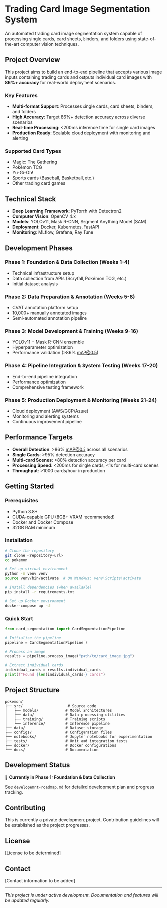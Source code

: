 # Trading Card Image Segmentation System

An automated trading card image segmentation system capable of processing single cards, card sheets, binders, and folders using state-of-the-art computer vision techniques.

## Project Overview

This project aims to build an end-to-end pipeline that accepts various image inputs containing trading cards and outputs individual card images with **86%+ accuracy** for real-world deployment scenarios.

### Key Features

- **Multi-format Support**: Processes single cards, card sheets, binders, and folders
- **High Accuracy**: Target 86%+ detection accuracy across diverse scenarios
- **Real-time Processing**: <200ms inference time for single card images
- **Production Ready**: Scalable cloud deployment with monitoring and alerting

### Supported Card Types

- Magic: The Gathering
- Pokémon TCG
- Yu-Gi-Oh!
- Sports cards (Baseball, Basketball, etc.)
- Other trading card games

## Technical Stack

- **Deep Learning Framework**: PyTorch with Detectron2
- **Computer Vision**: OpenCV 4.x
- **Models**: YOLOv11, Mask R-CNN, Segment Anything Model (SAM)
- **Deployment**: Docker, Kubernetes, FastAPI
- **Monitoring**: MLflow, Grafana, Ray Tune

## Development Phases

### Phase 1: Foundation & Data Collection (Weeks 1-4)
- Technical infrastructure setup
- Data collection from APIs (Scryfall, Pokémon TCG, etc.)
- Initial dataset analysis

### Phase 2: Data Preparation & Annotation (Weeks 5-8)
- CVAT annotation platform setup
- 10,000+ manually annotated images
- Semi-automated annotation pipeline

### Phase 3: Model Development & Training (Weeks 9-16)
- YOLOv11 + Mask R-CNN ensemble
- Hyperparameter optimization
- Performance validation (>86% mAP@0.5)

### Phase 4: Pipeline Integration & System Testing (Weeks 17-20)
- End-to-end pipeline integration
- Performance optimization
- Comprehensive testing framework

### Phase 5: Production Deployment & Monitoring (Weeks 21-24)
- Cloud deployment (AWS/GCP/Azure)
- Monitoring and alerting systems
- Continuous improvement pipeline

## Performance Targets

- **Overall Detection**: >86% mAP@0.5 across all scenarios
- **Single Cards**: >95% detection accuracy
- **Multi-card Scenes**: >80% detection accuracy per card
- **Processing Speed**: <200ms for single cards, <1s for multi-card scenes
- **Throughput**: >1000 cards/hour in production

## Getting Started

### Prerequisites

- Python 3.8+
- CUDA-capable GPU (8GB+ VRAM recommended)
- Docker and Docker Compose
- 32GB RAM minimum

### Installation

```bash
# Clone the repository
git clone <repository-url>
cd pokemon

# Set up virtual environment
python -m venv venv
source venv/bin/activate  # On Windows: venv\Scripts\activate

# Install dependencies (when available)
pip install -r requirements.txt

# Set up Docker environment
docker-compose up -d
```

### Quick Start

```python
from card_segmentation import CardSegmentationPipeline

# Initialize the pipeline
pipeline = CardSegmentationPipeline()

# Process an image
results = pipeline.process_image("path/to/card_image.jpg")

# Extract individual cards
individual_cards = results.individual_cards
print(f"Found {len(individual_cards)} cards")
```

## Project Structure

```
pokemon/
├── src/                    # Source code
│   ├── models/            # Model architectures
│   ├── data/              # Data processing utilities
│   ├── training/          # Training scripts
│   └── inference/         # Inference pipeline
├── data/                  # Dataset storage
├── configs/               # Configuration files
├── notebooks/             # Jupyter notebooks for experimentation
├── tests/                 # Unit and integration tests
├── docker/                # Docker configurations
└── docs/                  # Documentation
```

## Development Status

🚧 **Currently in Phase 1: Foundation & Data Collection**

See `developemnt-roadmap.md` for detailed development plan and progress tracking.

## Contributing

This is currently a private development project. Contribution guidelines will be established as the project progresses.

## License

[License to be determined]

## Contact

[Contact information to be added]

---

*This project is under active development. Documentation and features will be updated regularly.*
